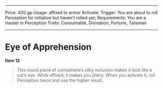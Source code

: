 
---
Price: 400 gp
Usage: affixed to armor
Activate: 
Trigger: You are about to roll Perception for initiative but haven't rolled yet;
Requirements: You are a master in Perception
Traits: Consumable, Divination, Fortune, Talisman

---

# Eye of Apprehension

**Item 12**

> This round piece of cymophane’s silky inclusion makes it look like a cat’s eye. While affixed, it makes you jittery. When you activate it, roll Perception twice and use the higher result.
